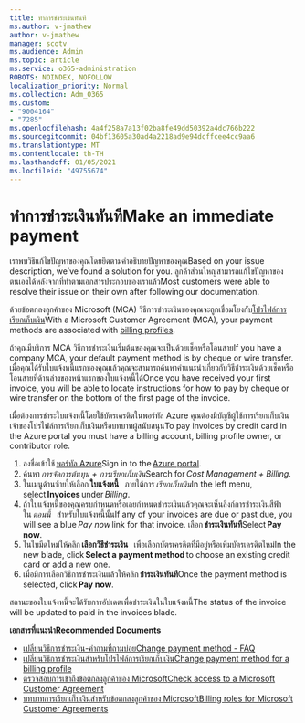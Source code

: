 ```yaml
---
title: ทำการชำระเงินทันที
ms.author: v-jmathew
author: v-jmathew
manager: scotv
ms.audience: Admin
ms.topic: article
ms.service: o365-administration
ROBOTS: NOINDEX, NOFOLLOW
localization_priority: Normal
ms.collection: Adm_O365
ms.custom:
- "9004164"
- "7285"
ms.openlocfilehash: 4a4f258a7a13f02ba8fe49dd50392a4dc766b222
ms.sourcegitcommit: 04bf13605a30ad4a2218ad9e94dcffcee4cc9aa6
ms.translationtype: MT
ms.contentlocale: th-TH
ms.lasthandoff: 01/05/2021
ms.locfileid: "49755674"
---
```

# <a name="make-an-immediate-payment"></a><span data-ttu-id="f6d67-102">ทำการชำระเงินทันที</span><span class="sxs-lookup"><span data-stu-id="f6d67-102">Make an immediate payment</span></span>

<span data-ttu-id="f6d67-103">เราพบวิธีแก้ไขปัญหาของคุณโดยยึดตามคำอธิบายปัญหาของคุณ</span><span class="sxs-lookup"><span data-stu-id="f6d67-103">Based on your issue description, we’ve found a solution for you.</span></span> <span data-ttu-id="f6d67-104">ลูกค้าส่วนใหญ่สามารถแก้ไขปัญหาของตนเองได้หลังจากที่ทำตามเอกสารประกอบของเราแล้ว</span><span class="sxs-lookup"><span data-stu-id="f6d67-104">Most customers were able to resolve their issue on their own after following our documentation.</span></span>

<span data-ttu-id="f6d67-105">ด้วยข้อตกลงลูกค้าของ Microsoft (MCA) วิธีการชำระเงินของคุณจะถูกเชื่อมโยงกับ[โปรไฟล์การเรียกเก็บเงิน](https://docs.microsoft.com/azure/billing/billing-how-to-change-credit-card?WT.mc_id=Portal-Microsoft_Azure_Support#change-payment-method-for-a-billing-profile)</span><span class="sxs-lookup"><span data-stu-id="f6d67-105">With a Microsoft Customer Agreement (MCA), your payment methods are associated with [billing profiles](https://docs.microsoft.com/azure/billing/billing-how-to-change-credit-card?WT.mc_id=Portal-Microsoft_Azure_Support#change-payment-method-for-a-billing-profile).</span></span>

<span data-ttu-id="f6d67-106">ถ้าคุณมีบริการ MCA วิธีการชำระเงินเริ่มต้นของคุณจะเป็นด้วยเช็คหรือโอนสาย</span><span class="sxs-lookup"><span data-stu-id="f6d67-106">If you have a company MCA, your default payment method is by cheque or wire transfer.</span></span> <span data-ttu-id="f6d67-107">เมื่อคุณได้รับใบแจ้งหนี้แรกของคุณแล้วคุณจะสามารถค้นหาคำแนะนำเกี่ยวกับวิธีชำระเงินด้วยเช็คหรือโอนสายที่ด้านล่างของหน้าแรกของใบแจ้งหนี้ได้</span><span class="sxs-lookup"><span data-stu-id="f6d67-107">Once you have received your first invoice, you will be able to locate instructions for how to pay by cheque or wire transfer on the bottom of the first page of the invoice.</span></span>

<span data-ttu-id="f6d67-108">เมื่อต้องการชำระใบแจ้งหนี้โดยใช้บัตรเครดิตในพอร์ทัล Azure คุณต้องมีบัญชีผู้ใช้การเรียกเก็บเงินเจ้าของโปรไฟล์การเรียกเก็บเงินหรือบทบาทผู้สนับสนุน</span><span class="sxs-lookup"><span data-stu-id="f6d67-108">To pay invoices by credit card in the Azure portal you must have a billing account, billing profile owner, or contributor role.</span></span>

1. <span data-ttu-id="f6d67-109">ลงชื่อเข้าใช้ [พอร์ทัล Azure](https://portal.azure.com/)</span><span class="sxs-lookup"><span data-stu-id="f6d67-109">Sign in to the [Azure portal](https://portal.azure.com/).</span></span>
2. <span data-ttu-id="f6d67-110">ค้นหา *การจัดการต้นทุน + การเรียกเก็บเงิน*</span><span class="sxs-lookup"><span data-stu-id="f6d67-110">Search for *Cost Management + Billing*.</span></span>
3. <span data-ttu-id="f6d67-111">ในเมนูด้านซ้ายให้เลือก **ใบแจ้งหนี้**   ภายใต้การ *เรียกเก็บเงิน*</span><span class="sxs-lookup"><span data-stu-id="f6d67-111">In the left menu, select **Invoices** under *Billing*.</span></span>
4. <span data-ttu-id="f6d67-112">ถ้าใบแจ้งหนี้ของคุณครบกำหนดหรือเลยกำหนดชำระเงินแล้วคุณจะเห็นลิงก์การชำระเงินสีฟ้าใน *ตอนนี้*   สำหรับใบแจ้งหนี้นั้น</span><span class="sxs-lookup"><span data-stu-id="f6d67-112">If any of your invoices are due or past due, you will see a blue *Pay now* link for that invoice.</span></span> <span data-ttu-id="f6d67-113">เลือก **ชำระเงินทันที**</span><span class="sxs-lookup"><span data-stu-id="f6d67-113">Select **Pay now**.</span></span>
5. <span data-ttu-id="f6d67-114">ในใบมีดใหม่ให้คลิก **เลือกวิธีชำระเงิน**   เพื่อเลือกบัตรเครดิตที่มีอยู่หรือเพิ่มบัตรเครดิตใหม่</span><span class="sxs-lookup"><span data-stu-id="f6d67-114">In the new blade, click **Select a payment method** to choose an existing credit card or add a new one.</span></span>
6. <span data-ttu-id="f6d67-115">เมื่อมีการเลือกวิธีการชำระเงินแล้วให้คลิก **ชำระเงินทันที**</span><span class="sxs-lookup"><span data-stu-id="f6d67-115">Once the payment method is selected, click **Pay now**.</span></span>

<span data-ttu-id="f6d67-116">สถานะของใบแจ้งหนี้จะได้รับการอัปเดตเพื่อชำระเงินในใบแจ้งหนี้</span><span class="sxs-lookup"><span data-stu-id="f6d67-116">The status of the invoice will be updated to paid in the invoices blade.</span></span>

<span data-ttu-id="f6d67-117">**เอกสารที่แนะนำ**</span><span class="sxs-lookup"><span data-stu-id="f6d67-117">**Recommended Documents**</span></span>

- [<span data-ttu-id="f6d67-118">เปลี่ยนวิธีการชำระเงิน-คำถามที่ถามบ่อย</span><span class="sxs-lookup"><span data-stu-id="f6d67-118">Change payment method - FAQ</span></span>](https://docs.microsoft.com/azure/billing/billing-how-to-change-credit-card?WT.mc_id=Portal-Microsoft_Azure_Support#frequently-asked-questions)
- [<span data-ttu-id="f6d67-119">เปลี่ยนวิธีการชำระเงินสำหรับโปรไฟล์การเรียกเก็บเงิน</span><span class="sxs-lookup"><span data-stu-id="f6d67-119">Change payment method for a billing profile</span></span>](https://docs.microsoft.com/azure/cost-management-billing/manage/change-credit-card?WT.mc_id=Portal-Microsoft_Azure_Support#manage-credit-cards-for-a-microsoft-customer-agreement)
- [<span data-ttu-id="f6d67-120">ตรวจสอบการเข้าถึงข้อตกลงลูกค้าของ Microsoft</span><span class="sxs-lookup"><span data-stu-id="f6d67-120">Check access to a Microsoft Customer Agreement</span></span>](https://docs.microsoft.com/azure/cost-management-billing/manage/change-credit-card?WT.mc_id=Portal-Microsoft_Azure_Support%22%20%5Cl%20%22manage-credit-cards-for-a-microsoft-customer-agreement%22%20%5Ct%20%22_blank#check-the-type-of-your-account)
- [<span data-ttu-id="f6d67-121">บทบาทการเรียกเก็บเงินสำหรับข้อตกลงลูกค้าของ Microsoft</span><span class="sxs-lookup"><span data-stu-id="f6d67-121">Billing roles for Microsoft Customer Agreements</span></span>](https://docs.microsoft.com/azure/cost-management-billing/manage/understand-mca-roles)
